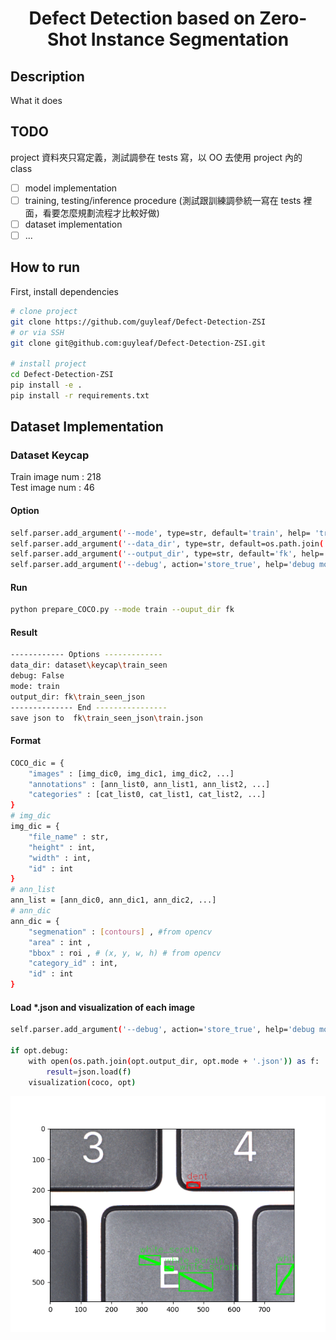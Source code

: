 <div align="center">

# Defect Detection based on Zero-Shot Instance Segmentation

</div>

## Description

What it does

## TODO
project 資料夾只寫定義，測試調參在 tests 寫，以 OO 去使用 project 內的 class
* [ ] model implementation
* [ ] training, testing/inference procedure (測試跟訓練調參統一寫在 tests 裡面，看要怎麼規劃流程才比較好做)
* [ ] dataset implementation
* [ ] ...

## How to run

First, install dependencies

```bash
# clone project
git clone https://github.com/guyleaf/Defect-Detection-ZSI
# or via SSH
git clone git@github.com:guyleaf/Defect-Detection-ZSI.git

# install project
cd Defect-Detection-ZSI
pip install -e .
pip install -r requirements.txt
```
## Dataset Implementation
### Dataset Keycap
Train image num : 218 <br>
Test image num : 46 <br>
#### Option
```bash
self.parser.add_argument('--mode', type=str, default='train', help= 'train or test')
self.parser.add_argument('--data_dir', type=str, default=os.path.join('dataset', 'keycap'), help='dataset folder')
self.parser.add_argument('--output_dir', type=str, default='fk', help='output folder')
self.parser.add_argument('--debug', action='store_true', help='debug mode true or false')
```
#### Run
```bash
python prepare_COCO.py --mode train --ouput_dir fk 
```
#### Result
```bash
------------ Options -------------
data_dir: dataset\keycap\train_seen
debug: False
mode: train
output_dir: fk\train_seen_json
-------------- End ----------------
save json to  fk\train_seen_json\train.json
```
#### Format
```bash
COCO_dic = {
    "images" : [img_dic0, img_dic1, img_dic2, ...]
    "annotations" : [ann_list0, ann_list1, ann_list2, ...]
    "categories" : [cat_list0, cat_list1, cat_list2, ...]
}
# img_dic
img_dic = {
    "file_name" : str,
    "height" : int,
    "width" : int,
    "id" : int
}
# ann_list
ann_list = [ann_dic0, ann_dic1, ann_dic2, ...]
# ann_dic
ann_dic = {
    "segmenation" : [contours] , #from opencv
    "area" : int ,
    "bbox" : roi , # (x, y, w, h) # from opencv
    "category_id" : int,
    "id" : int
}

```
#### Load *.json and visualization of each image
```bash
self.parser.add_argument('--debug', action='store_true', help='debug mode true or false')

if opt.debug:
    with open(os.path.join(opt.output_dir, opt.mode + '.json')) as f:
        result=json.load(f)
    visualization(coco, opt)
```
![alt text](./scripts/example.png)
